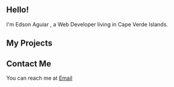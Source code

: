 ## Hello! 
I'm Edson Aguiar , a Web Developer living in Cape Verde Islands.


## My Projects
>
>
>
  
## Contact Me
You can reach me at <a href= "mailto: iamedsonaguiar@gmail.com">Email</a>

